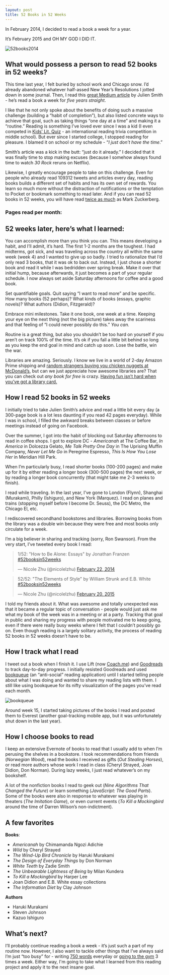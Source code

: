 ```yaml
---
layout: post
title: 52 Books in 52 Weeks
---
```


In February 2014, I decided to read a book a week for a year.

It’s February 2015 and OH MY GOD I DID IT.

![52books2014](../images/books.jpg)

## What would possess a person to read 52 books in 52 weeks?
This time last year, I felt buried by school work and Chicago snow. I’d already abandoned whatever half-assed New Year’s Resolutions I jotted down in some journal. Then, I read this [great Medium article](https://medium.com/@julien/how-to-read-a-book-a-week-20675f2e206c?source=reading-list) by Julien Smith - he’s read a book a week for *five years straight*.

I like that he not only spoke about the benefits of doing such a massive challenge (building a “habit of completion”), but also listed concrete ways to achieve that goal, such as taking things “one day at a time” and making it a “routine.” Reading is something I’ve loved ever since I was a kid (I even competed in [Kids’ Lit. Quiz](http://www.internationalschool.info/isb-middle-school-kids-lit-quiz-team-victorious/) - an international reading trivia competition in middle school). But ever since I started college, I stopped reading for pleasure. I blamed it on school or my schedule - “*I just don’t have the time*.”

Smith’s article was a kick in the butt: “just do it already.” I decided that it was finally time to stop making excuses (because I somehow always found time to watch *30 Rock* reruns on Netflix).

Likewise, I greatly encourage people to take on this challenge. Even for people who already read 109312 tweets and articles every day, reading books builds a different set of habits and has its own set of rewards. You learn so much more without the distraction of notifications or the temptation to Pocket or bookmark something to read later. And if you can read 52 books in 52 weeks, you will have read [twice as much](https://www.facebook.com/zuck/posts/10101828640656261?pnref=story) as Mark Zuckerberg.

### Pages read per month:

<div style="width: 100%">
	<canvas id="canvas" height="450" width="600"></canvas>
</div>

## 52 weeks later, here’s what I learned:

You can accomplish more than you think you can. This means developing a habit, and I’ll admit, it’s hard. The first 1-2 months are the toughest. I had midterms, got sick, and was traveling across the country all within the same week (week 4) and I wanted to give up so badly. I tried to rationalize that I’d only read 3 books, that it was ok to back out. Instead, I just chose a shorter book and read it while I was bedridden over spring break. Make it over that initial hump, because afterwards, it just becomes a part of your regular schedule. I now always set aside Saturday afternoons for coffee and a good book.

Set quantifiable goals. Quit saying “I want to read more” and be specific. How many books (52 perhaps)? What kinds of books (essays, graphic novels)? What authors (Didion, Fitzgerald)?

Embrace mini milestones. Take it one book, one week at a time. Keeping your eye on the next thing (not the big picture) takes away the scariness and that feeling of “I could never possibly do this.” *You can.*

Routine is a great thing, but also you shouldn’t be too hard on yourself if you aren’t on track 100% of the time. It’s ok if you fall a little bit behind so long as you keep the end goal in mind and catch up soon. Lose the battle, win the war.

Libraries are amazing. Seriously. I know we live in a world of 2-day Amazon Prime shipping and [random strangers buying you chicken nuggets at McDonald’s](https://postmates.com/), but can we just appreciate how awesome libraries are? That you can check out *any book for free* is crazy. [Having fun isn’t hard when you’ve got a library card.](http://www.quirkbooks.com/sites/default/files/editor_uploads/original/arthur-library.jpg)

## How I read 52 books in 52 weeks

I initially tried to take Julien Smith’s advice and read a little bit every day (a 300-page book is a lot less daunting if you read 42 pages everyday). While I was in school, I filled the awkward breaks between classes or before meetings instead of going on Facebook.

Over the summer, I got into the habit of blocking out Saturday afternoons to read in coffee shops. I got to explore DC - *Americanah* at The Coffee Bar, *In America* in Dolcezza Gelato, *Me Talk Pretty One Day* in The Uprising Muffin Company, *Never Let Me Go* in Peregrine Espresso, *This Is How You Lose Her* in Meridian Hill Park.

When I’m particularly busy, I read shorter books (100-200 pages) and make up for it by either reading a longer book (300-500 pages) the next week, or by reading a longer book concurrently (that might take me 2-3 weeks to finish).

I read while traveling. In the last year, I’ve gone to London (Flynn), Shanghai (Murakami), Philly (Ishiguro), and New York (Marquez). I read on planes and trains (stopping myself before I become Dr. Seuss), the DC Metro, the Chicago El, etc.

I rediscovered secondhand bookstores and libraries. Borrowing books from the library was a double win because they were free and most books only circulate for a week.

I’m a big believer in sharing and tracking (sorry, Ron Swanson). From the very start, I’ve tweeted every book I read:

<blockquote class="twitter-tweet" lang="en"><p>1/52: &quot;How to Be Alone: Essays&quot; by Jonathan Franzen <a href="https://twitter.com/hashtag/52booksin52weeks?src=hash">#52booksin52weeks</a></p>&mdash; Nicole Zhu (@nicolelzhu) <a href="https://twitter.com/nicolelzhu/status/437033953300463616">February 22, 2014</a></blockquote>
<script async src="//platform.twitter.com/widgets.js" charset="utf-8"></script>

<blockquote class="twitter-tweet" lang="en"><p>52/52: &quot;The Elements of Style&quot; by William Strunk and E.B. White <a href="https://twitter.com/hashtag/52booksin52weeks?src=hash">#52booksin52weeks</a></p>&mdash; Nicole Zhu (@nicolelzhu) <a href="https://twitter.com/nicolelzhu/status/568815064146255872">February 20, 2015</a></blockquote>

I told my friends about it. What was awesome and totally unexpected was that it became a regular topic of conversation - people would just ask me what my book of the week was in a meeting or at a party. Tracking that goal in public and sharing my progress with people motivated me to keep going, even if there were really busy weeks where I felt that I couldn’t possibly go on. Even though reading is a largely solitary activity, the process of reading 52 books in 52 weeks doesn’t have to be.

## How I track what I read
I tweet out a book when I finish it. I use Lift (now [Coach.me](https://www.coach.me/)) and [Goodreads](https://www.goodreads.com/) to track day-to-day progress. I initially resisted Goodreads and used [bookqueue](http://bookqueue.net) (an “anti-social” reading application) until I started telling people about what I was doing and wanted to share my reading lists with them. I still like using bookqueue for its nifty visualization of the pages you’ve read each month.

![bookqueue](../images/bookqueue.png)

Around week 15, I started taking pictures of the books I read and posted them to Everest (another goal-tracking mobile app, but it was unfortunately shut down in the last year).

## How I choose books to read
I keep an extensive Evernote of books to read that I usually add to when I’m perusing the shelves in a bookstore. I took recommendations from friends (*Norwegian Wood*), read the books I received as gifts (*Out Stealing Horses*), or read more authors whose work I read in class (Cheryl Strayed, Joan Didion, Don Norman). During lazy weeks, I just read whatever’s on my bookshelf.

A lot of the nonfiction books I read to geek out (*Nine Algorithms That Changed the Future*) or learn something (*JavaScript: The Good Parts*). Some of the books were also in response to whatever was playing in theaters (*The Imitation Game*), or even current events (*To Kill a Mockingbird* around the time of Darren Wilson’s non-indictment).

## A few favorites

**Books**:

- *Americanah* by Chimamanda Ngozi Adichie
- *Wild* by Cheryl Strayed
- *The Wind-Up Bird Chronicle* by Haruki Murakami
- *The Design of Everyday Things* by Don Norman
- *White Teeth* by Zadie Smith
- *The Unbearable Lightness of Being* by Milan Kundera
- *To Kill a Mockingbird* by Harper Lee
- Joan Didion and E.B. White essay collections
- *The Information Diet* by Clay Johnson

**Authors**

- Haruki Murakami
- Steven Johnson
- Kazuo Ishiguro

## What’s next?
I’ll probably continue reading a book a week - it’s just such a part of my routine now. However, I also want to tackle other things that I’ve always said I’m just “too busy” for - writing [750 words](http://750words.com) everyday or [going to the gym](https://uproxx.files.wordpress.com/2013/02/ann-perkins-jogging.gif) 3 times a week. Either way, I'm going to take what I learned from this reading project and apply it to the next insane goal.

<script src="../js/jquery-2.1.3.min.js"></script>
<script src="../js/52books_year1.js" type="text/javascript"></script>
<script src="../js/Chart.js"></script>
